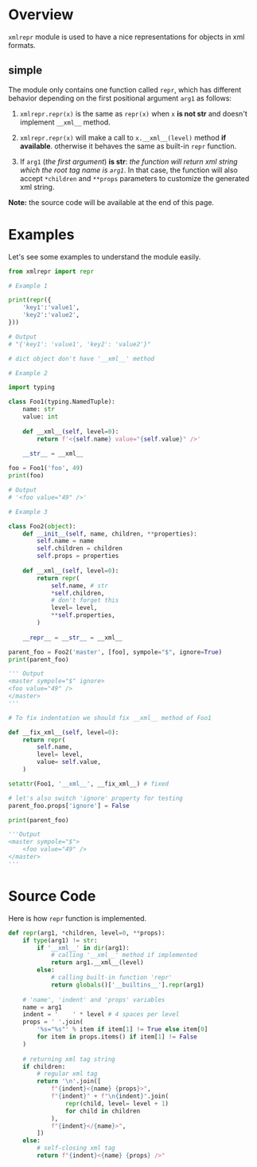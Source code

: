# Overview

   `xmlrepr` module is used to have a nice representations for objects in xml formats.

## simple

   The module only contains one function called `repr`, which has different
behavior depending on the first positional argument `arg1` as follows:

1. `xmlrepr.repr(x)` is the same as `repr(x)`
   when `x` **is not str** and doesn't implement `__xml__` method.

2. `xmlrepr.repr(x)` will make a call to `x.__xml__(level)`
   method **if available**. otherwise it behaves the same as
   built-in `repr` function.

3. If `arg1` (_the first argument_) **is str**:
   _the function will return xml string which the root tag name is `arg1`_.
   In that case, the function will also accept `*children` and `**props` parameters
   to customize the generated xml string.


**Note:** the source code will be available at the end of this page.


# Examples

Let's see some examples to understand the module easily.

```python
from xmlrepr import repr

# Example 1

print(repr({
    'key1':'value1',
    'key2':'value2',
}))

# Output
# "{'key1': 'value1', 'key2': 'value2'}"

# dict object don't have '__xml__' method

# Example 2

import typing

class Foo1(typing.NamedTuple):
    name: str
    value: int
    
    def __xml__(self, level=0):
        return f'<{self.name} value="{self.value}" />'
    
    __str__ = __xml__

foo = Foo1('foo', 49)
print(foo)

# Output
# '<foo value="49" />'

# Example 3

class Foo2(object):
    def __init__(self, name, children, **properties):
        self.name = name
        self.children = children
        self.props = properties
    
    def __xml__(self, level=0):
        return repr(
            self.name, # str
            *self.children,
            # don't forget this
            level= level,
            **self.properties,
        )
    
    __repr__ = __str__ = __xml__

parent_foo = Foo2('master', [foo], sympole="$", ignore=True)
print(parent_foo)

''' Output
<master sympole="$" ignore>
<foo value="49" />
</master>
'''

# To fix indentation we should fix __xml__ method of Foo1

def __fix_xml__(self, level=0):
    return repr(
        self.name,
        level= level,
        value= self.value,
    )

setattr(Foo1, '__xml__', __fix_xml__) # fixed

# let's also switch 'ignore' property for testing
parent_foo.props['ignore'] = False

print(parent_foo)

'''Output
<master sympole="$">
    <foo value="49" />
</master>
'''
```

# Source Code
Here is how `repr` function is implemented.

```python
def repr(arg1, *children, level=0, **props):
    if type(arg1) != str:
        if '__xml__' in dir(arg1):
            # calling '__xml__' method if implemented
            return arg1.__xml__(level)
        else:
            # calling built-in function 'repr'
            return globals()['__builtins__'].repr(arg1)
    
    # 'name', 'indent' and 'props' variables
    name = arg1
    indent = '    ' * level # 4 spaces per level
    props = ' '.join(
        '%s="%s"' % item if item[1] != True else item[0]
        for item in props.items() if item[1] != False
    )
    
    # returning xml tag string
    if children:
        # regular xml tag
        return '\n'.join([
            f"{indent}<{name} {props}>",
            f"{indent}" + f"\n{indent}".join(
                repr(child, level= level + 1)
                for child in children
            ),
            f"{indent}</{name}>",
        ])
    else:
        # self-closing xml tag
        return f"{indent}<{name} {props} />"
```